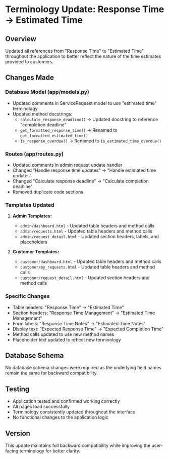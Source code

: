 # Terminology Update: Response Time → Estimated Time

## Overview
Updated all references from "Response Time" to "Estimated Time" throughout the application to better reflect the nature of the time estimates provided to customers.

## Changes Made

### Database Model (app/models.py)
- Updated comments in ServiceRequest model to use "estimated time" terminology
- Updated method docstrings:
  - `calculate_response_deadline()` → Updated docstring to reference "completion deadline"
  - `get_formatted_response_time()` → Renamed to `get_formatted_estimated_time()`
  - `is_response_overdue()` → Renamed to `is_estimated_time_overdue()`

### Routes (app/routes.py)
- Updated comments in admin request update handler
- Changed "Handle response time updates" → "Handle estimated time updates"
- Changed "Calculate response deadline" → "Calculate completion deadline"
- Removed duplicate code sections

### Templates Updated
1. **Admin Templates:**
   - `admin/dashboard.html` - Updated table headers and method calls
   - `admin/requests.html` - Updated table headers and method calls
   - `admin/request_detail.html` - Updated section headers, labels, and placeholders

2. **Customer Templates:**
   - `customer/dashboard.html` - Updated table headers and method calls
   - `customer/my_requests.html` - Updated table headers and method calls
   - `customer/request_detail.html` - Updated section headers and method calls

### Specific Changes
- Table headers: "Response Time" → "Estimated Time"
- Section headers: "Response Time Management" → "Estimated Time Management"
- Form labels: "Response Time Notes" → "Estimated Time Notes"
- Display text: "Expected Response Time" → "Expected Completion Time"
- Method calls updated to use new method names
- Placeholder text updated to reflect new terminology

## Database Schema
No database schema changes were required as the underlying field names remain the same for backward compatibility.

## Testing
- Application tested and confirmed working correctly
- All pages load successfully
- Terminology consistently updated throughout the interface
- No functional changes to the application logic

## Version
This update maintains full backward compatibility while improving the user-facing terminology for better clarity.